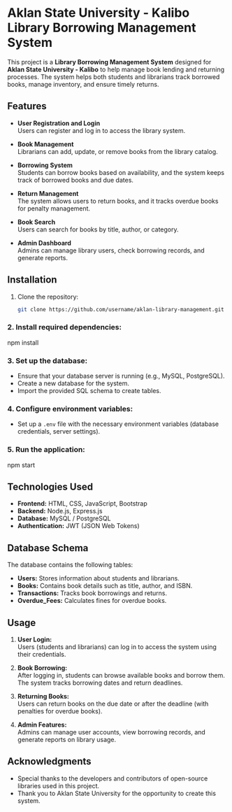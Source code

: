 # Aklan State University - Kalibo Library Borrowing Management System

This project is a **Library Borrowing Management System** designed for **Aklan State University - Kalibo** to help manage book lending and returning processes. The system helps both students and librarians track borrowed books, manage inventory, and ensure timely returns.

## Features

- **User Registration and Login**  
  Users can register and log in to access the library system.
  
- **Book Management**  
  Librarians can add, update, or remove books from the library catalog.

- **Borrowing System**  
  Students can borrow books based on availability, and the system keeps track of borrowed books and due dates.

- **Return Management**  
  The system allows users to return books, and it tracks overdue books for penalty management.

- **Book Search**  
  Users can search for books by title, author, or category.

- **Admin Dashboard**  
  Admins can manage library users, check borrowing records, and generate reports.

## Installation

1. Clone the repository:
   ```bash
   git clone https://github.com/username/aklan-library-management.git
   

### 2. Install required dependencies:
npm install


### 3. Set up the database:

- Ensure that your database server is running (e.g., MySQL, PostgreSQL).
- Create a new database for the system.
- Import the provided SQL schema to create tables.

### 4. Configure environment variables:

- Set up a `.env` file with the necessary environment variables (database credentials, server settings).

### 5. Run the application:
npm start


## Technologies Used

- **Frontend:** HTML, CSS, JavaScript, Bootstrap
- **Backend:** Node.js, Express.js
- **Database:** MySQL / PostgreSQL
- **Authentication:** JWT (JSON Web Tokens)

## Database Schema

The database contains the following tables:

- **Users:** Stores information about students and librarians.
- **Books:** Contains book details such as title, author, and ISBN.
- **Transactions:** Tracks book borrowings and returns.
- **Overdue_Fees:** Calculates fines for overdue books.

## Usage

1. **User Login:**  
   Users (students and librarians) can log in to access the system using their credentials.

2. **Book Borrowing:**  
   After logging in, students can browse available books and borrow them. The system tracks borrowing dates and return deadlines.

3. **Returning Books:**  
   Users can return books on the due date or after the deadline (with penalties for overdue books).

4. **Admin Features:**  
   Admins can manage user accounts, view borrowing records, and generate reports on library usage.

## Acknowledgments

- Special thanks to the developers and contributors of open-source libraries used in this project.
- Thank you to Aklan State University for the opportunity to create this system.


